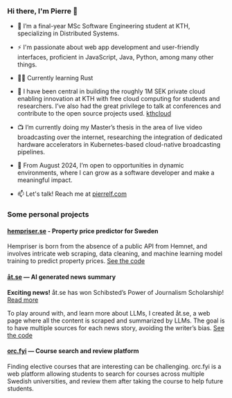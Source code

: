 ### Hi there, I'm Pierre 👋

- 🌱 I’m a final-year MSc Software Engineering student at KTH, specializing in Distributed Systems.

- ⚡ I'm passionate about web app development and user-friendly interfaces, proficient in JavaScript, Java, Python, among many other things.

- 🧑‍🎓 Currently learning Rust

- 🔭 I have been central in building the roughly 1M SEK private cloud enabling innovation at KTH with free cloud computing for students and researchers. I’ve also had the great privilege to talk at conferences and contribute to the open source projects used. [kthcloud](https://github.com/kthcloud)

- 📺 I’m currently doing my Master’s thesis in the area of live video broadcasting over the internet, researching the integration of dedicated hardware accelerators in Kubernetes-based cloud-native broadcasting pipelines.

- 👀 From August 2024, I’m open to opportunities in dynamic environments, where I can grow as a software developer and make a meaningful impact.

- 📫 Let's talk! Reach me at [pierrelf.com](https://pierrelf.com/)

### Some personal projects

#### [hempriser.se](https://hempriser.se) - Property price predictor for Sweden
Hempriser is born from the absence of a public API from Hemnet, and involves intricate web scraping, data cleaning, and machine learning model training to predict property prices. [See the code](https://github.com/pierrelefevre/hempriser)

#### [åt.se](https://xn--t-1fa.se/) — AI generated news summary
**Exciting news!** åt.se has won Schibsted’s Power of Journalism Scholarship! [Read more](https://schibsted.com/news/they-are-the-winners-of-schibsteds-power-of-journalism-scholarship/)

To play around with, and learn more about LLMs, I created åt.se, a web
page where all the content is scraped and summarized by LLMs. The goal
is to have multiple sources for each news story, avoiding the writer’s bias. [See the code](https://github.com/pierrelefevre/at_se)

#### [orc.fyi](https://orc.fyi/) — Course search and review platform
Finding elective courses that are interesting can be challenging. orc.fyi is
a web platform allowing students to search for courses across multiple
Swedish universities, and review them after taking the course to help
future students.
